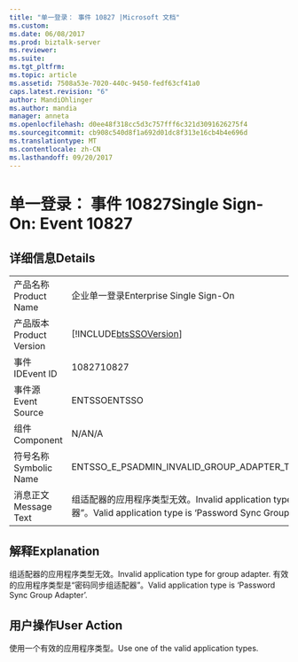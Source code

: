 ```yaml
---
title: "单一登录： 事件 10827 |Microsoft 文档"
ms.custom: 
ms.date: 06/08/2017
ms.prod: biztalk-server
ms.reviewer: 
ms.suite: 
ms.tgt_pltfrm: 
ms.topic: article
ms.assetid: 7508a53e-7020-440c-9450-fedf63cf41a0
caps.latest.revision: "6"
author: MandiOhlinger
ms.author: mandia
manager: anneta
ms.openlocfilehash: d0ee48f318cc5d3c757fff6c321d3091626275f4
ms.sourcegitcommit: cb908c540d8f1a692d01dc8f313e16cb4b4e696d
ms.translationtype: MT
ms.contentlocale: zh-CN
ms.lasthandoff: 09/20/2017
---
```

# <a name="single-sign-on-event-10827"></a><span data-ttu-id="0a2a8-102">单一登录： 事件 10827</span><span class="sxs-lookup"><span data-stu-id="0a2a8-102">Single Sign-On: Event 10827</span></span>
## <a name="details"></a><span data-ttu-id="0a2a8-103">详细信息</span><span class="sxs-lookup"><span data-stu-id="0a2a8-103">Details</span></span>  
  
|||  
|-|-|  
|<span data-ttu-id="0a2a8-104">产品名称</span><span class="sxs-lookup"><span data-stu-id="0a2a8-104">Product Name</span></span>|<span data-ttu-id="0a2a8-105">企业单一登录</span><span class="sxs-lookup"><span data-stu-id="0a2a8-105">Enterprise Single Sign-On</span></span>|  
|<span data-ttu-id="0a2a8-106">产品版本</span><span class="sxs-lookup"><span data-stu-id="0a2a8-106">Product Version</span></span>|[!INCLUDE[btsSSOVersion](../includes/btsssoversion-md.md)]|  
|<span data-ttu-id="0a2a8-107">事件 ID</span><span class="sxs-lookup"><span data-stu-id="0a2a8-107">Event ID</span></span>|<span data-ttu-id="0a2a8-108">10827</span><span class="sxs-lookup"><span data-stu-id="0a2a8-108">10827</span></span>|  
|<span data-ttu-id="0a2a8-109">事件源</span><span class="sxs-lookup"><span data-stu-id="0a2a8-109">Event Source</span></span>|<span data-ttu-id="0a2a8-110">ENTSSO</span><span class="sxs-lookup"><span data-stu-id="0a2a8-110">ENTSSO</span></span>|  
|<span data-ttu-id="0a2a8-111">组件</span><span class="sxs-lookup"><span data-stu-id="0a2a8-111">Component</span></span>|<span data-ttu-id="0a2a8-112">N/A</span><span class="sxs-lookup"><span data-stu-id="0a2a8-112">N/A</span></span>|  
|<span data-ttu-id="0a2a8-113">符号名称</span><span class="sxs-lookup"><span data-stu-id="0a2a8-113">Symbolic Name</span></span>|<span data-ttu-id="0a2a8-114">ENTSSO_E_PSADMIN_INVALID_GROUP_ADAPTER_TYPE</span><span class="sxs-lookup"><span data-stu-id="0a2a8-114">ENTSSO_E_PSADMIN_INVALID_GROUP_ADAPTER_TYPE</span></span>|  
|<span data-ttu-id="0a2a8-115">消息正文</span><span class="sxs-lookup"><span data-stu-id="0a2a8-115">Message Text</span></span>|<span data-ttu-id="0a2a8-116">组适配器的应用程序类型无效。</span><span class="sxs-lookup"><span data-stu-id="0a2a8-116">Invalid application type for group adapter.</span></span> <span data-ttu-id="0a2a8-117">有效的应用程序类型是“密码同步组适配器”。</span><span class="sxs-lookup"><span data-stu-id="0a2a8-117">Valid application type is ‘Password Sync Group Adapter’.</span></span>|  
  
## <a name="explanation"></a><span data-ttu-id="0a2a8-118">解释</span><span class="sxs-lookup"><span data-stu-id="0a2a8-118">Explanation</span></span>  
 <span data-ttu-id="0a2a8-119">组适配器的应用程序类型无效。</span><span class="sxs-lookup"><span data-stu-id="0a2a8-119">Invalid application type for group adapter.</span></span> <span data-ttu-id="0a2a8-120">有效的应用程序类型是“密码同步组适配器”。</span><span class="sxs-lookup"><span data-stu-id="0a2a8-120">Valid application type is ‘Password Sync Group Adapter’.</span></span>  
  
## <a name="user-action"></a><span data-ttu-id="0a2a8-121">用户操作</span><span class="sxs-lookup"><span data-stu-id="0a2a8-121">User Action</span></span>  
 <span data-ttu-id="0a2a8-122">使用一个有效的应用程序类型。</span><span class="sxs-lookup"><span data-stu-id="0a2a8-122">Use one of the valid application types.</span></span>